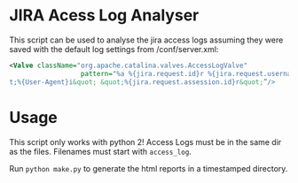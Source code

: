 # JIRA Acess Log Analyser
This script can be used to analyse the jira access logs assuming they
were saved with the default log settings from <install>/conf/server.xml:
```xml
<Valve className="org.apache.catalina.valves.AccessLogValve"
                  pattern="%a %{jira.request.id}r %{jira.request.username}r %t &quot;%m %U%q %H&quot; %s %b %D &quot;%{Referer}i&quot; &quo
t;%{User-Agent}i&quot; &quot;%{jira.request.assession.id}r&quot;”/>
```
# Usage
This script only works with python 2!
Access Logs must be in the same dir as the files. Filenames must start with `access_log`.

Run `python make.py` to generate the html reports in a timestamped directory.